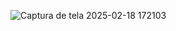 ![Captura de tela 2025-02-18 172103](https://github.com/user-attachments/assets/afc4acd6-b7f7-481f-99e3-6b53fc6e604e)
